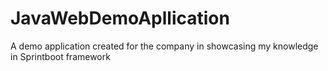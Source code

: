 # JavaWebDemoApllication
A demo application created for the company in showcasing my knowledge in Sprintboot framework
